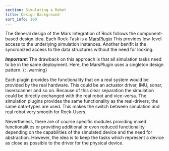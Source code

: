 ```yaml
---
section: Simulating a Robot
title: Design Background 
sort_info: 100 
---
```


The General design of the Mars Integration of Rock follows the component-based design idea.
Each Rock-Task is a [MarsPlugin](../../api/simulation/mars/doc/d8/dd8/tutorial_basic_plugin.html)
This provides low-level access to the underlying simulation instances. Another 
benifit is the syncronized access to the data structures without the need for
locking. 

***Important***: The drawback on this approach is that all simulation tasks need to be in 
the same deployment. Here, the MarsPlugin uses a singleton design pattern.
{: .warning}

Each plugin provides the functionality that on a real system would be provided by the real hardware.
This could be an actuator driver, IMU, sonar, laserscanner and so on. Because of this clear separation
the simulation could be directly exchanged with the real robot and vice-versa. The simulation plugins
provides the same functionality as the real-drivers; the same data-types are used. This makes
the switch between simulation and real robot very smooth for Rock-Users.

Nevertheless, there are of course specific modules providing mixed functionalities or providing
additional or even reduced functionality depending on the capabilities of the 
simulated device and the need for abstraction. However, the idea is to keep the
tasks which represent a device as close as possible to the driver for the physical device.



